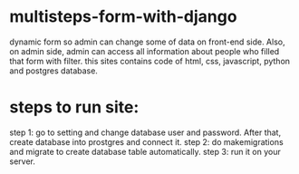 # multisteps-form-with-django
dynamic form so admin can change some of data on front-end side. Also, on admin side, admin can access all information about people who filled that form with filter. this sites contains code of html, css, javascript, python and postgres database.

# steps to run site:
step 1: go to setting and change database user and password. After that, create database into prostgres and connect it.
step 2: do makemigrations and migrate to create database table automatically.
step 3: run it on your server.
